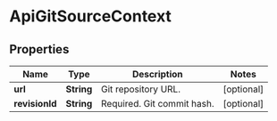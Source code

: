 
# ApiGitSourceContext

## Properties
Name | Type | Description | Notes
------------ | ------------- | ------------- | -------------
**url** | **String** | Git repository URL. |  [optional]
**revisionId** | **String** | Required. Git commit hash. |  [optional]




